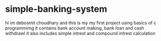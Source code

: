 # simple-banking-system
hi im debosmit choudhary and this is my 
my first project using basics of c programmimg
it contains bank account making, bank loan and cash withdrawl
it also includes simple intrest and compound intrest calculation
